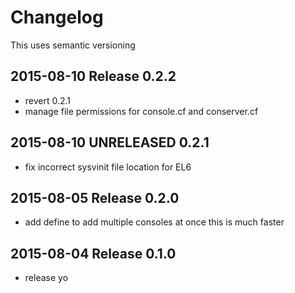 # Changelog

This uses semantic versioning

## 2015-08-10 Release 0.2.2
* revert 0.2.1
* manage file permissions for console.cf and conserver.cf

## 2015-08-10 UNRELEASED 0.2.1
* fix incorrect sysvinit file location for EL6

## 2015-08-05 Release 0.2.0
* add define to add multiple consoles at once
  this is much faster

## 2015-08-04 Release 0.1.0
* release yo
